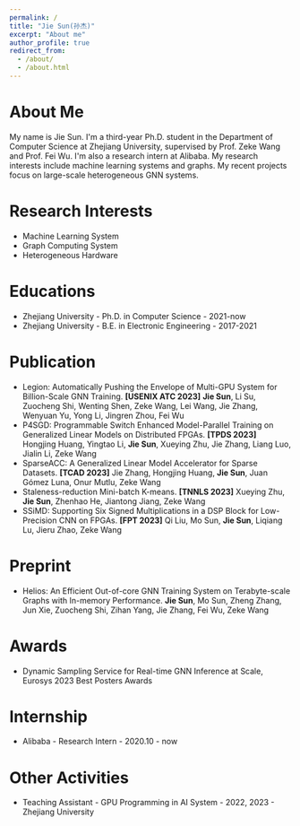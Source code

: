 ```yaml
---
permalink: /
title: "Jie Sun(孙杰)"
excerpt: "About me"
author_profile: true
redirect_from: 
  - /about/
  - /about.html
---
```



About Me
======
My name is Jie Sun. I'm a third-year Ph.D. student in the Department of Computer Science at Zhejiang University, supervised by Prof. Zeke Wang and Prof. Fei Wu. I'm also a research intern at Alibaba. My research interests include machine learning systems and graphs. My recent projects focus on large-scale heterogeneous GNN systems.

Research Interests
======
* Machine Learning System
* Graph Computing System
* Heterogeneous Hardware

Educations
======
* Zhejiang University - Ph.D. in Computer Science - 2021-now
* Zhejiang University - B.E. in Electronic Engineering - 2017-2021

Publication
======
* Legion: Automatically Pushing the Envelope of Multi-GPU System for Billion-Scale GNN Training. **[USENIX ATC 2023]** **Jie Sun**, Li Su, Zuocheng Shi, Wenting Shen, Zeke Wang, Lei Wang, Jie Zhang, Wenyuan Yu, Yong Li, Jingren Zhou, Fei Wu
* P4SGD: Programmable Switch Enhanced Model-Parallel Training on Generalized Linear Models on Distributed FPGAs. **[TPDS 2023]** Hongjing Huang, Yingtao Li, **Jie Sun**, Xueying Zhu, Jie Zhang, Liang Luo, Jialin Li, Zeke Wang
* SparseACC: A Generalized Linear Model Accelerator for Sparse Datasets. **[TCAD 2023]** Jie Zhang, Hongjing Huang, **Jie Sun**, Juan Gómez Luna, Onur Mutlu, Zeke Wang
* Staleness-reduction Mini-batch K-means. **[TNNLS 2023]** Xueying Zhu, **Jie Sun**, Zhenhao He, Jiantong Jiang, Zeke Wang
* SSiMD: Supporting Six Signed Multiplications in a DSP Block for Low-Precision CNN on FPGAs. **[FPT 2023]** Qi Liu, Mo Sun, **Jie Sun**, Liqiang Lu, Jieru Zhao, Zeke Wang

Preprint
======
* Helios: An Efficient Out-of-core GNN Training System on Terabyte-scale Graphs with In-memory Performance. **Jie Sun**, Mo Sun, Zheng Zhang, Jun Xie, Zuocheng Shi, Zihan Yang, Jie Zhang, Fei Wu, Zeke Wang

Awards
======
* Dynamic Sampling Service for Real-time GNN Inference at Scale, Eurosys 2023 Best Posters Awards

Internship
======
* Alibaba - Research Intern - 2020.10 - now

Other Activities
======
* Teaching Assistant - GPU Programming in AI System - 2022, 2023 - Zhejiang University

